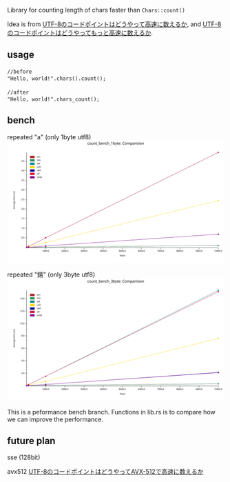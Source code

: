 Library for counting length of chars faster than `Chars::count()`

Idea is from [UTF-8のコードポイントはどうやって高速に数えるか](https://qiita.com/saka1_p/items/ff49d981cfd56f3588cc), and [UTF-8のコードポイントはどうやってもっと高速に数えるか](https://qiita.com/umezawatakeshi/items/ed23935788756c800b86).


## usage
```
//before
"Hello, world!".chars().count();

//after
"Hello, world!".chars_count();
```

## bench
repeated "a" (only 1byte utf8)
![bench 1byte](lines_1.svg)

repeated "錆" (only 3byte utf8)
![bench 3byte](lines_3.svg)

This is a peformance bench branch.
Functions in lib.rs is to compare how we can improve the performance.

## future plan
sse (128bit)

avx512
[UTF-8のコードポイントはどうやってAVX-512で高速に数えるか](https://qiita.com/umezawatakeshi/items/fca066b2fd3dcf9cbec9)
